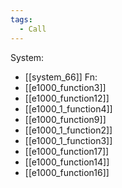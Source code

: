 ```yaml
---
tags:
  - Call
---
```

System:
- [[system_66]]
Fn:
- [[e1000_function3]]
- [[e1000_function12]]
- [[e1000_1_function4]]
- [[e1000_function9]]
- [[e1000_1_function2]]
- [[e1000_1_function3]]
- [[e1000_function17]]
- [[e1000_function14]]
- [[e1000_function16]]

